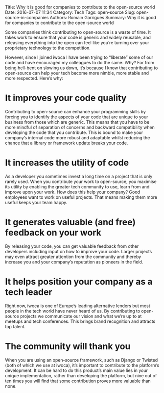 Title: Why it is good for companies to contribute to the open-source world
Date: 2016-07-07 11:34
Category: Tech
Tags: open-source
Slug: open-source-in-companies
Authors: Romain Garrigues
Summary: Why it is good for companies to contribute to the open-source world

Some companies think contributing to open-source is a waste of time. It takes work to ensure that your code is generic and widely reusable, and releasing everything into the open can feel like you’re turning over your proprietary technology to the competition.

However, since I joined iwoca I have been trying to “liberate” some of our code and have encouraged my colleagues to do the same. Why? Far from being hell-bent on slowing us down, it’s because I know that contributing to open-source can help your tech become more nimble, more stable and more respected. Here’s why:

# It improves your code quality

Contributing to open-source can enhance your programming skills by forcing you to identify the aspects of your code that are unique to your business from those which are generic. This means that you have to be more mindful of separation of concerns and backward compatibility when developing the code that you contribute. This is bound to make your company’s internal code more robust and adaptable whilst reducing the chance that a library or framework update breaks your code.

# It increases the utility of code

As a developer you sometimes invest a long time on a project that is only rarely used. When you contribute your work to open-source, you maximise its utility by enabling the greater tech community to use, learn from and improve upon your work. How does this help your company? Good employees want to work on useful projects. That means making them more useful keeps your team happy.

# It generates valuable (and free) feedback on your work

By releasing your code, you can get valuable feedback from other developers including input on how to improve your code. Larger projects may even attract greater attention from the community and thereby increase you and your company’s reputation as pioneers in the field.

# It helps position your company as a tech leader

Right now, iwoca is one of Europe’s leading alternative lenders but most people in the tech world have never heard of us. By contributing to open-source projects we communicate our vision and what we’re up to at meetups and tech conferences. This brings brand recognition and attracts top talent.

# The community will thank you

When you are using an open-source framework, such as Django or Twisted (both of which we use at iwoca), it’s important to contribute to the platform’s development. It can be hard to do this product’s main value lies in your unique implementation, rather than developing the platform, but nine out of ten times you will find that some contribution proves more valuable than none.
